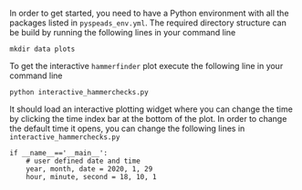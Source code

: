 In order to get started, you need to have a Python environment with all the packages listed in `pyspeads_env.yml`.  The required directory structure can be build by running the following lines in your command line
```
mkdir data plots
```
To get the interactive `hammerfinder` plot execute the following line in your command line
```
python interactive_hammerchecks.py
```
It should load an interactive plotting widget where you can change the time by clicking the time index bar at the bottom of the plot.
In order to change the default time it opens, you can change the following lines in `interactive_hammerchecks.py`
```
if __name__=='__main__':
    # user defined date and time
    year, month, date = 2020, 1, 29
    hour, minute, second = 18, 10, 1  
```





